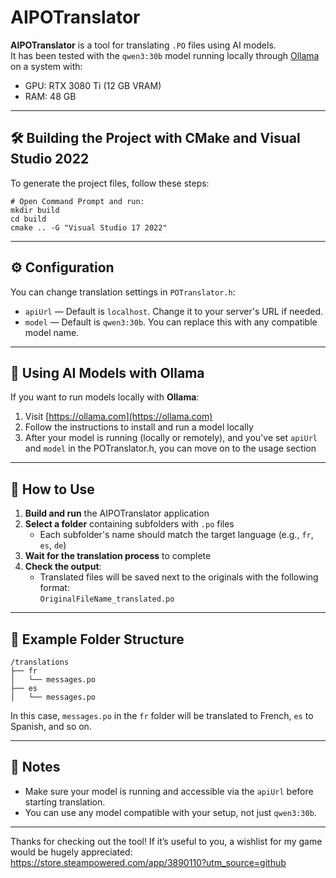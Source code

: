 # AIPOTranslator

**AIPOTranslator** is a tool for translating `.PO` files using AI models.  
It has been tested with the `qwen3:30b` model running locally through [Ollama](https://ollama.com) on a system with:

- GPU: RTX 3080 Ti (12 GB VRAM)  
- RAM: 48 GB  

---

## 🛠️ Building the Project with CMake and Visual Studio 2022

To generate the project files, follow these steps:

```
# Open Command Prompt and run:
mkdir build
cd build
cmake .. -G "Visual Studio 17 2022"
```

---

## ⚙️ Configuration

You can change translation settings in `POTranslator.h`:

- `apiUrl` — Default is `localhost`. Change it to your server's URL if needed.
- `model` — Default is `qwen3:30b`. You can replace this with any compatible model name.

---

## 🧠 Using AI Models with Ollama

If you want to run models locally with **Ollama**:

1. Visit [https://ollama.com](https://ollama.com)
2. Follow the instructions to install and run a model locally
3. After your model is running (locally or remotely), and you've set `apiUrl` and `model` in the POTranslator.h, you can move on to the usage section

---

## 🚀 How to Use

1. **Build and run** the AIPOTranslator application
2. **Select a folder** containing subfolders with `.po` files  
   - Each subfolder's name should match the target language (e.g., `fr`, `es`, `de`)
3. **Wait for the translation process** to complete
4. **Check the output**:  
   - Translated files will be saved next to the originals with the following format:  
     `OriginalFileName_translated.po`

---

## 📁 Example Folder Structure

```
/translations
├── fr
│   └── messages.po
├── es
│   └── messages.po
```

In this case, `messages.po` in the `fr` folder will be translated to French, `es` to Spanish, and so on.

---

## 💬 Notes

- Make sure your model is running and accessible via the `apiUrl` before starting translation.
- You can use any model compatible with your setup, not just `qwen3:30b`.

---

Thanks for checking out the tool! If it’s useful to you, a wishlist for my game would be hugely appreciated: https://store.steampowered.com/app/3890110?utm_source=github
